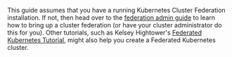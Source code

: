 This guide assumes that you have a running Kubernetes Cluster Federation installation. 
If not, then head over to the [federation admin guide](/docs/tutorials/federation/set-up-cluster-federation-kubefed/) to learn how to
bring up a cluster federation (or have your cluster administrator do this for you).
Other tutorials, such as Kelsey Hightower's [Federated Kubernetes Tutorial](https://github.com/kelseyhightower/kubernetes-cluster-federation),
might also help you create a Federated Kubernetes cluster.
